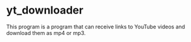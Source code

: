 # yt_downloader
This program is a program that can receive links to YouTube videos and download them as mp4 or mp3.
